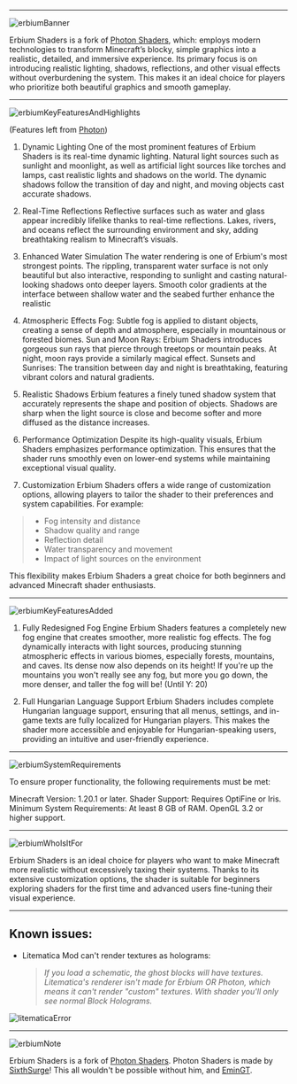 ***

![erbiumBanner](https://media.forgecdn.net/attachments/description/1101072/description_3f9b2eef-07da-4dba-bcaf-086db0363cba.png)

Erbium Shaders is a fork of [Photon Shaders](https://modrinth.com/shader/photon-shader), which: employs modern technologies to transform Minecraft’s blocky, simple graphics into a realistic, detailed, and immersive experience. Its primary focus is on introducing realistic lighting, shadows, reflections, and other visual effects without overburdening the system. This makes it an ideal choice for players who prioritize both beautiful graphics and smooth gameplay.

***

![erbiumKeyFeaturesAndHighlights](https://media.forgecdn.net/attachments/description/1101072/description_c6c6c2be-fb11-458e-829c-7752f5063040.png)

(Features left from [Photon](https://modrinth.com/shader/photon-shader))

1. Dynamic Lighting
One of the most prominent features of Erbium Shaders is its real-time dynamic lighting. Natural light sources such as sunlight and moonlight, as well as artificial light sources like torches and lamps, cast realistic lights and shadows on the world. The dynamic shadows follow the transition of day and night, and moving objects cast accurate shadows.

2. Real-Time Reflections
Reflective surfaces such as water and glass appear incredibly lifelike thanks to real-time reflections. Lakes, rivers, and oceans reflect the surrounding environment and sky, adding breathtaking realism to Minecraft’s visuals.

3. Enhanced Water Simulation
The water rendering is one of Erbium's most strongest points. The rippling, transparent water surface is not only beautiful but also interactive, responding to sunlight and casting natural-looking shadows onto deeper layers. Smooth color gradients at the interface between shallow water and the seabed further enhance the realistic 

6. Atmospheric Effects
Fog: Subtle fog is applied to distant objects, creating a sense of depth and atmosphere, especially in mountainous or forested biomes.
Sun and Moon Rays: Erbium Shaders introduces gorgeous sun rays that pierce through treetops or mountain peaks. At night, moon rays provide a similarly magical effect.
Sunsets and Sunrises: The transition between day and night is breathtaking, featuring vibrant colors and natural gradients.
7. Realistic Shadows
Erbium features a finely tuned shadow system that accurately represents the shape and position of objects. Shadows are sharp when the light source is close and become softer and more diffused as the distance increases.

8. Performance Optimization
Despite its high-quality visuals, Erbium Shaders emphasizes performance optimization. This ensures that the shader runs smoothly even on lower-end systems while maintaining exceptional visual quality.
   
9. Customization
Erbium Shaders offers a wide range of customization options, allowing players to tailor the shader to their preferences and system capabilities. For example:
> - Fog intensity and distance
> - Shadow quality and range
> - Reflection detail
> - Water transparency and movement
> - Impact of light sources on the environment
  
This flexibility makes Erbium Shaders a great choice for both beginners and advanced Minecraft shader enthusiasts.

***

![erbiumKeyFeaturesAdded](https://media.forgecdn.net/attachments/description/1101072/description_3f69bcbb-7087-4017-9900-1e16b9ac552d.png)

1. Fully Redesigned Fog Engine
Erbium Shaders features a completely new fog engine that creates smoother, more realistic fog effects. The fog dynamically interacts with light sources, producing stunning atmospheric effects in various biomes, especially forests, mountains, and caves. Its dense now also depends on its height! If you're up the mountains you won't really see any fog, but more you go down, the more denser, and taller the fog will be! (Until Y: 20)

3. Full Hungarian Language Support
Erbium Shaders includes complete Hungarian language support, ensuring that all menus, settings, and in-game texts are fully localized for Hungarian players. This makes the shader more accessible and enjoyable for Hungarian-speaking users, providing an intuitive and user-friendly experience.

***

![erbiumSystemRequirements](https://media.forgecdn.net/attachments/description/1101072/description_7fd1798f-80ab-4755-acb9-dff5f80c4a95.png)

To ensure proper functionality, the following requirements must be met:

Minecraft Version: 1.20.1 or later.
Shader Support: Requires OptiFine or Iris.
Minimum System Requirements:
At least 8 GB of RAM.
OpenGL 3.2 or higher support.

***

![erbiumWhoIsItFor](https://media.forgecdn.net/attachments/description/1101072/description_e46f4bec-15f9-4dde-99c8-3a75c17cc053.png)

Erbium Shaders is an ideal choice for players who want to make Minecraft more realistic without excessively taxing their systems. Thanks to its extensive customization options, the shader is suitable for beginners exploring shaders for the first time and advanced users fine-tuning their visual experience.

***

## Known issues:
- Litematica Mod can't render textures as holograms:
    > _If you load a schematic, the ghost blocks will have textures. Litematica's renderer isn't made for Erbium OR Photon, which means it can't render "custom" textures. With shader you'll only see normal Block Holograms._

![litematicaError](https://cdn.modrinth.com/data/cached_images/ce86a09ed761077c74f2ec4d1a72209ea296ad4f_0.webp)

***

![erbiumNote](https://media.forgecdn.net/attachments/description/1101072/description_4e47727e-97bd-43bb-b689-2f9b178463f3.png)

Erbium Shaders is a fork of [Photon Shaders](https://modrinth.com/shader/photon-shader). Photon Shaders is made by [SixthSurge](https://modrinth.com/user/sixthsurge)! This all wouldn't be possible without him, and [EminGT](https://modrinth.com/user/EminGT).
